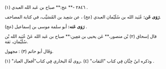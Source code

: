٢٨٤٦ -** عخ:** صباح بن عَبد الله العبدي (١) .

**رَوَى عَن:** عُبَيد الله بن سُلَيْمان العبدي (عخ) ، عن سَعِيد بن المُسَيَّب، في كتابة المصاحف.

**رَوَى عَنه:** أبو سلمة موسى بن إسماعيل (عخ) .

قال إسحاق (٢) بْن منصور،** عَن يحيى بن مَعِين:** صباح بن عَبد الله عَنْ عُبَيد الله بْن سُلَيْمان، ثقة.

وَقَال أبو حاتم (٣) : مجهول.

وذكره ابنُ حِبَّان فِي كتاب "الثقات" (٤) .روى لَهُ البخاري فِي كتاب"أفعال العباد" (١) .